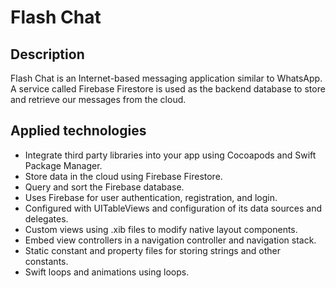 # Flash Chat

## Description

Flash Chat is an Internet-based messaging application similar to WhatsApp. A service called Firebase Firestore is used as the backend database to store and retrieve our messages from the cloud.

## Applied technologies

* Integrate third party libraries into your app using Cocoapods and Swift Package Manager.
* Store data in the cloud using Firebase Firestore.
* Query and sort the Firebase database.
* Uses Firebase for user authentication, registration, and login.
* Configured with UITableViews and configuration of its data sources and delegates.
* Custom views using .xib files to modify native layout components.
* Embed view controllers in a navigation controller and navigation stack.
* Static constant and property files for storing strings and other constants.
* Swift loops and animations using loops.
